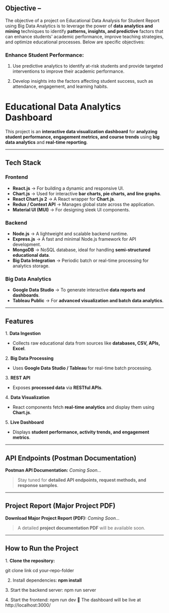 ## Objective – 
The objective of a project on Educational Data Analysis for Student Report
using Big Data Analytics is to leverage the power of **data analytics and mining** techniques to
identify **patterns, insights, and predictive** factors that can enhance students' academic
performance, improve teaching strategies, and optimize educational processes. Below are
specific objectives:
### Enhance Student Performance:
1. Use predictive analytics to identify at-risk students and provide targeted
interventions to improve their academic performance.

2. Develop insights into the factors affecting student success, such as attendance,
engagement, and learning habits.

# Educational Data Analytics Dashboard

This project is an **interactive data visualization dashboard** for **analyzing student performance, engagement metrics, and course trends** using **big data analytics** and **real-time reporting**.

---

## Tech Stack

### **Frontend**
- **React.js** → For building a dynamic and responsive UI.
- **Chart.js** → Used for interactive **bar charts, pie charts, and line graphs**.
- **React Chart.js 2** → A React wrapper for **Chart.js**.
- **Redux / Context API** → Manages global state across the application.
- **Material UI (MUI)** → For designing sleek UI components.

### **Backend**
- **Node.js** → A lightweight and scalable backend runtime.
- **Express.js** → A fast and minimal Node.js framework for API development.
- **MongoDB** → NoSQL database, ideal for handling **semi-structured educational data**.
- **Big Data Integration** → Periodic batch or real-time processing for analytics storage.

### **Big Data Analytics**
- **Google Data Studio** → To generate interactive **data reports and dashboards**.
- **Tableau Public** → For **advanced visualization and batch data analytics**.

---

##  Features

1️. **Data Ingestion**
   - Collects raw educational data from sources like **databases, CSV, APIs, Excel**.

2️. **Big Data Processing**
   - Uses **Google Data Studio / Tableau** for real-time batch processing.

3️. **REST API**
   - Exposes **processed data** via **RESTful APIs**.

4️. **Data Visualization**
   - React components fetch **real-time analytics** and display them using **Chart.js**.

5️. **Live Dashboard**
   - Displays **student performance, activity trends, and engagement metrics**.

---

## API Endpoints (Postman Documentation)
 **Postman API Documentation:** _Coming Soon..._

> Stay tuned for **detailed API endpoints, request methods, and response samples**.

---

## Project Report (Major Project PDF)
 **Download Major Project Report (PDF):** _Coming Soon..._

>  A detailed **project documentation PDF** will be available soon.

---

##  How to Run the Project

1️. **Clone the repository:**
  
   git clone link
   cd your-repo-folder

2. Install dependencies:
 **npm install**
   
3️. Start the backend server:
npm run server

4️. Start the frontend:
npm run dev
🚀 The dashboard will be live at http://localhost:3000/

